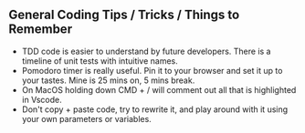 General Coding Tips / Tricks / Things to Remember
----------------
- TDD code is easier to understand by future developers. There is a timeline of unit tests with intuitive names.
- Pomodoro timer is really useful. Pin it to your browser and set it up to your tastes. Mine is 25 mins on, 5 mins break.
- On MacOS holding down CMD + / will comment out all that is highlighted in Vscode.
- Don't copy + paste code, try to rewrite it, and play around with it using your own parameters or variables.